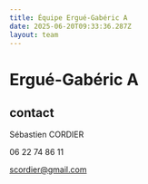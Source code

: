 ```yaml
---
title: Équipe Ergué-Gabéric A
date: 2025-06-20T09:33:36.287Z
layout: team
---
```


# Ergué-Gabéric A



## contact 

Sébastien CORDIER

06 22 74 86 11

scordier@gmail.com

